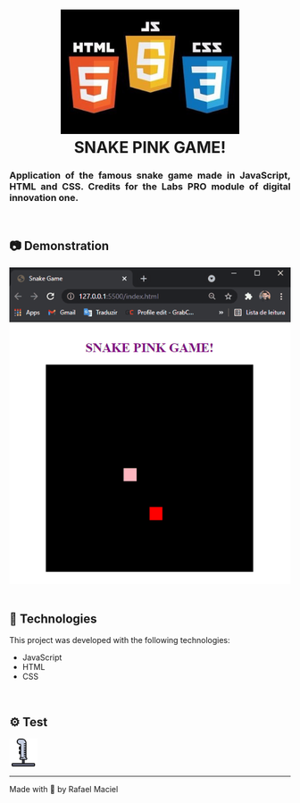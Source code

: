 <h1 align="center">
  <img alt="" title="snake pink game" src=".github/demostration_aplication.png" width="320px" />
  <br>
  SNAKE PINK GAME!
</h1>

<h3 align="justify">
Application of the famous snake game made in JavaScript, HTML and CSS. Credits for the Labs PRO module of digital innovation one.
</h3>

<br>

## 📷 Demonstration

<div align="center" >
  <img src=".github/demostration_aplication.gif">
</div>

<br>

## 🚀 Technologies

This project was developed with the following technologies:

- JavaScript
- HTML
- CSS

<br>

## ⚙ Test
<a href="https://snake-pink-game.netlify.app" target="_blank">
    <img alt="" title="snake pink game" src=".github/jogar.svg" width="50px" /> 
  </a>

<br>

---

Made with 💜 by Rafael Maciel
